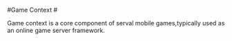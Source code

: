#Game Context #

Game context is a core component of serval mobile games,typically used as an online game server framework. 

